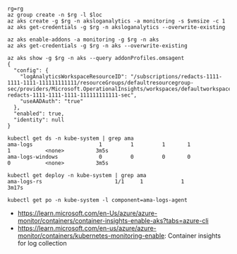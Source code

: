 ```
rg=rg
az group create -n $rg -l $loc
az aks create -g $rg -n aksloganalytics -a monitoring -s $vmsize -c 1
az aks get-credentials -g $rg -n aksloganalytics --overwrite-existing

az aks enable-addons -a monitoring -g $rg -n aks
az aks get-credentials -g $rg -n aks --overwrite-existing
```

```
az aks show -g $rg -n aks --query addonProfiles.omsagent
{
  "config": {
    "logAnalyticsWorkspaceResourceID": "/subscriptions/redacts-1111-1111-1111-111111111111/resourceGroups/defaultresourcegroup-sec/providers/Microsoft.OperationalInsights/workspaces/defaultworkspace-redacts-1111-1111-1111-111111111111-sec",
    "useAADAuth": "true"
  },
  "enabled": true,
  "identity": null
}

kubectl get ds -n kube-system | grep ama
ama-logs                     1         1         1       1            1           <none>          3m5s
ama-logs-windows             0         0         0       0            0           <none>          3m5s

kubectl get deploy -n kube-system | grep ama
ama-logs-rs                       1/1     1            1           3m17s

kubectl get po -n kube-system -l component=ama-logs-agent
```

- https://learn.microsoft.com/en-Us/azure/azure-monitor/containers/container-insights-enable-aks?tabs=azure-cli
- https://learn.microsoft.com/en-us/azure/azure-monitor/containers/kubernetes-monitoring-enable: Container insights for log collection
